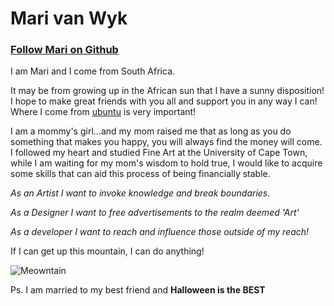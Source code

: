 # Mari van Wyk

### [Follow Mari on Github](https://github.com/meowri/meowri.github.io.) 

I am Mari and I come from South Africa.

It may be from growing up in the African sun that I have a sunny disposition!  I hope to make great friends with you all and support you in any way I can! Where I come from [ubuntu](https://en.wikipedia.org/wiki/Ubuntu_philosophy) is very important! 

I am a mommy's girl...and my mom raised me that as long as you do something that makes you happy, you will always find the money will come. I followed my heart and studied Fine Art at the University of Cape Town, while I am waiting for my mom's wisdom to hold true, I would like to acquire some skills that can aid this process of being financially stable.


_As an Artist I want to invoke knowledge and break boundaries._ 

_As a Designer I want to free advertisements to the realm deemed 'Art'_ 

_As a developer I want to reach and influence those outside of my reach!_

If I can get up this mountain, I can do anything!

![Meowntain](https://i.imgur.com/2thgQW8.jpg)

Ps. I am married to my best friend and __Halloween is the BEST__
